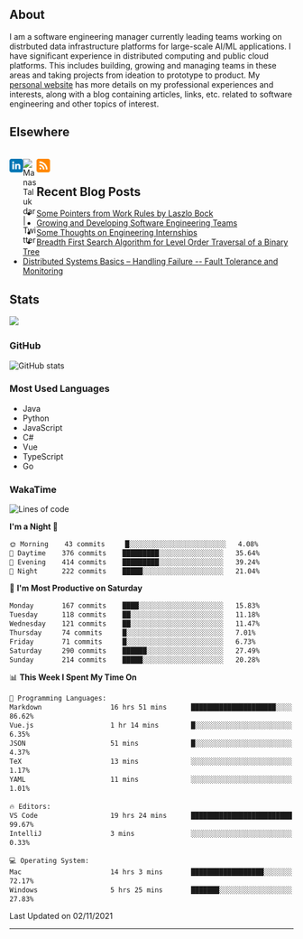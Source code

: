 ## About

I am a software engineering manager currently leading teams working on distrbuted data infrastructure platforms for large-scale AI/ML applications. I have significant experience in distributed computing and public cloud platforms. This includes building, growing and managing teams in these areas and taking projects from ideation to prototype to product. My [personal website](https://manastalukdar.github.io/) has more details on my professional experiences and interests, along with a blog containing articles, links, etc. related to software engineering and other topics of interest.

## Elsewhere

</br>

<a href="https://www.linkedin.com/in/manastalukdar" target="_blank">
  <img align="left" alt="Manas Talukdar | Linkedin" width="24px" src="https://raw.githubusercontent.com/edent/SuperTinyIcons/master/images/svg/linkedin.svg" />
</a>
<a href="https://www.twitter.com/manastalukdar" target="_blank">
  <img align="left" alt="Manas Talukdar | Twitter" width="24px" src="https://github.com/TheDudeThatCode/TheDudeThatCode/blob/master/Assets/Twitter.svg" />
</a>
<a href="https://manastalukdar.github.io/" target="_blank">
  <img align="left" alt="Manas Talukdar | Website" width="24px" src="https://github.com/edent/SuperTinyIcons/blob/master/images/svg/rss.svg" />
</a>

</br>

## Recent Blog Posts

<!-- BLOG:START -->
- [Some Pointers from Work Rules by Laszlo Bock](https://manastalukdar.github.io/blog/2020/01/25/work-rules-laszlo-bock-pointers/)
- [Growing and Developing Software Engineering Teams](https://manastalukdar.github.io/blog/2019/09/19/growing-developing-software-engineering-teams/)
- [Some Thoughts on Engineering Internships](https://manastalukdar.github.io/blog/2019/09/04/some-thoughts-on-engineering-internships/)
- [Breadth First Search Algorithm for Level Order Traversal of a Binary Tree](https://manastalukdar.github.io/blog/2019/08/29/breadth-first-search-binary-tree-level-order-traversal/)
- [Distributed Systems Basics – Handling Failure -- Fault Tolerance and Monitoring](https://manastalukdar.github.io/blog/2019/08/19/katemats-distributed-systems-fault-tolerance-monitoring/)
<!-- BLOG:END -->

## Stats

![](https://komarev.com/ghpvc/?username=manastalukdar)

### GitHub

![GitHub stats](https://github-readme-stats.vercel.app/api?username=manastalukdar&show_icons=true&hide_border=true&hide_rank=true&hide_title=true&icon_color=79ff97&text_color=cecac3&bg_color=4d4b4b)

### Most Used Languages

- Java
- Python
- JavaScript
- C#
- Vue
- TypeScript
- Go

<!--
![Top Langs](https://github-readme-stats.vercel.app/api/top-langs/?username=manastalukdar&layout=compact&hide_border=true&hide_title=true&icon_color=79ff97&text_color=cecac3&bg_color=4d4b4b)
-->

### WakaTime

<!--START_SECTION:waka-->
![Lines of code](https://img.shields.io/badge/From%20Hello%20World%20I%27ve%20Written-77176%20lines%20of%20code-blue)

**I'm a Night 🦉** 

```text
🌞 Morning    43 commits     █░░░░░░░░░░░░░░░░░░░░░░░░   4.08% 
🌆 Daytime    376 commits    █████████░░░░░░░░░░░░░░░░   35.64% 
🌃 Evening    414 commits    █████████░░░░░░░░░░░░░░░░   39.24% 
🌙 Night      222 commits    █████░░░░░░░░░░░░░░░░░░░░   21.04%

```
📅 **I'm Most Productive on Saturday** 

```text
Monday       167 commits    ████░░░░░░░░░░░░░░░░░░░░░   15.83% 
Tuesday      118 commits    ██░░░░░░░░░░░░░░░░░░░░░░░   11.18% 
Wednesday    121 commits    ██░░░░░░░░░░░░░░░░░░░░░░░   11.47% 
Thursday     74 commits     █░░░░░░░░░░░░░░░░░░░░░░░░   7.01% 
Friday       71 commits     █░░░░░░░░░░░░░░░░░░░░░░░░   6.73% 
Saturday     290 commits    ██████░░░░░░░░░░░░░░░░░░░   27.49% 
Sunday       214 commits    █████░░░░░░░░░░░░░░░░░░░░   20.28%

```


📊 **This Week I Spent My Time On** 

```text
💬 Programming Languages: 
Markdown                 16 hrs 51 mins      █████████████████████░░░░   86.62% 
Vue.js                   1 hr 14 mins        █░░░░░░░░░░░░░░░░░░░░░░░░   6.35% 
JSON                     51 mins             █░░░░░░░░░░░░░░░░░░░░░░░░   4.37% 
TeX                      13 mins             ░░░░░░░░░░░░░░░░░░░░░░░░░   1.17% 
YAML                     11 mins             ░░░░░░░░░░░░░░░░░░░░░░░░░   1.01%

🔥 Editors: 
VS Code                  19 hrs 24 mins      █████████████████████████   99.67% 
IntelliJ                 3 mins              ░░░░░░░░░░░░░░░░░░░░░░░░░   0.33%

💻 Operating System: 
Mac                      14 hrs 3 mins       ██████████████████░░░░░░░   72.17% 
Windows                  5 hrs 25 mins       ███████░░░░░░░░░░░░░░░░░░   27.83%

```


 Last Updated on 02/11/2021
<!--END_SECTION:waka-->

---

<!--

**manastalukdar/manastalukdar** is a ✨ _special_ ✨ repository because its `README.md` (this file) appears on your GitHub profile.

Here are some ideas to get you started:

- 🔭 I’m currently working on ...
- 🌱 I’m currently learning ...
- 👯 I’m looking to collaborate on ...
- 🤔 I’m looking for help with ...
- 💬 Ask me about ...
- 📫 How to reach me: ...
- 😄 Pronouns: ...
- ⚡ Fun fact: ...
-->
